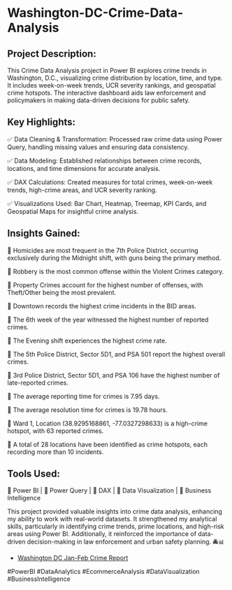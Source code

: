 # Washington-DC-Crime-Data-Analysis

## Project Description:

This Crime Data Analysis project in Power BI explores crime trends in Washington, D.C., visualizing crime distribution by location, time, and type. It includes week-on-week trends, UCR severity rankings, and geospatial crime hotspots. The interactive dashboard aids law enforcement and policymakers in making data-driven decisions for public safety. 

## Key Highlights:

✅ Data Cleaning & Transformation: Processed raw crime data using Power Query, handling missing values and ensuring data consistency.

✅ Data Modeling: Established relationships between crime records, locations, and time dimensions for accurate analysis.

✅ DAX Calculations: Created measures for total crimes, week-on-week trends, high-crime areas, and UCR severity ranking.

✅ Visualizations Used: Bar Chart, Heatmap, Treemap, KPI Cards, and Geospatial Maps for insightful crime analysis.

## Insights Gained:

🔹 Homicides are most frequent in the 7th Police District, occurring exclusively during the Midnight shift, with guns being the primary method.

🔹 Robbery is the most common offense within the Violent Crimes category.

🔹 Property Crimes account for the highest number of offenses, with Theft/Other being the most prevalent.

🔹 Downtown records the highest crime incidents in the BID areas.

🔹 The 6th week of the year witnessed the highest number of reported crimes.

🔹 The Evening shift experiences the highest crime rate.

🔹 The 5th Police District, Sector 5D1, and PSA 501 report the highest overall crimes.

🔹 3rd Police District, Sector 5D1, and PSA 106 have the highest number of late-reported crimes.

🔹 The average reporting time for crimes is 7.95 days.

🔹 The average resolution time for crimes is 19.78 hours.

🔹 Ward 1, Location (38.9295168861, -77.0327298633) is a high-crime hotspot, with 63 reported crimes.

🔹 A total of 28 locations have been identified as crime hotspots, each recording more than 10 incidents.

## Tools Used:

🔹 Power BI | 🔹 Power Query | 🔹 DAX | 🔹 Data Visualization | 🔹 Business Intelligence

This project provided valuable insights into crime data analysis, enhancing my ability to work with real-world datasets. It strengthened my analytical skills, particularly in identifying crime trends, prime locations, and high-risk areas using Power BI. Additionally, it reinforced the importance of data-driven decision-making in law enforcement and urban safety planning. 🚔📊

- <a href="https://github.com/Raju-1209/Washington-DC-Crime-Data-Analysis/blob/main/Washington%20DC%20Jan-Feb%20Crime%20Report.pdf">Washington DC Jan-Feb Crime Report</a> 

#PowerBI #DataAnalytics #EcommerceAnalysis #DataVisualization #BusinessIntelligence


